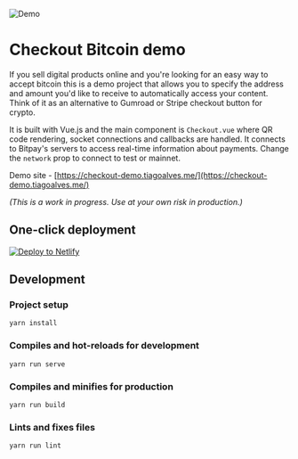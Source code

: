 ![Demo](https://user-images.githubusercontent.com/407470/47375163-8dd2ec00-d6e7-11e8-99ab-0b1381f404c6.gif)

# Checkout Bitcoin demo

If you sell digital products online and you're looking for an easy way to accept bitcoin this is a demo project that allows you to specify the address and amount you'd like to receive to automatically access your content. Think of it as an alternative to Gumroad or Stripe checkout button for crypto.

It is built with Vue.js and the main component is `Checkout.vue` where QR code rendering, socket connections and callbacks are handled.
It connects to Bitpay's servers to access real-time information about payments. Change the `network` prop to connect to test or mainnet.

Demo site - [https://checkout-demo.tiagoalves.me/](https://checkout-demo.tiagoalves.me/)

*(This is a work in progress. Use at your own risk in production.)*

## One-click deployment

<!-- Markdown snippet -->
[![Deploy to Netlify](https://www.netlify.com/img/deploy/button.svg)](https://app.netlify.com/start/deploy?repository=https://github.com/alvesjtiago/vue-bitcoin-checkout)

## Development

### Project setup
```
yarn install
```

### Compiles and hot-reloads for development
```
yarn run serve
```

### Compiles and minifies for production
```
yarn run build
```

### Lints and fixes files
```
yarn run lint
```
